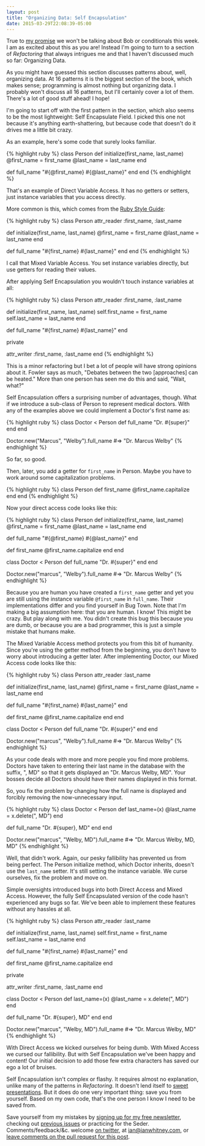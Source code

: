 ```yaml
---
layout: post
title: "Organizing Data: Self Encapsulation"
date: 2015-03-29T22:08:39-05:00
---
```


True to [my promise](http://designisrefactoring.com/2015/03/15/conditionals-style-and-design/) we won't be talking about Bob or conditionals this week. I am as excited about this as you are! Instead I'm going to turn to a section of _Refactoring_ that always intrigues me and that I haven't discussed much so far: Organizing Data.

As you might have guessed this section discusses patterns about, well, organizing data. At 16 patterns it is the biggest section of the book, which makes sense; programming is almost nothing but organizing data. I probably won't discuss all 16 patterns, but I'll certainly cover a lot of them. There's a lot of good stuff ahead! I hope!

<!--break-->

I'm going to start off with the first pattern in the section, which also seems to be the most lightweight: Self Encapsulate Field. I picked this one not because it's anything earth-shattering, but because code that doesn't do it drives me a little bit crazy.

As an example, here's some code that surely looks familiar.

{% highlight ruby %}
class Person
  def initialize(first_name, last_name)
    @first_name = first_name
    @last_name = last_name
  end

  def full_name
    "#{@first_name} #{@last_name}"
  end
end
{% endhighlight %}

That's an example of Direct Variable Access. It has no getters or setters, just instance variables that you access directly.

More common is this, which comes from the [Ruby Style Guide](https://github.com/bbatsov/ruby-style-guide#attr_family):

{% highlight ruby %}
class Person
  attr_reader :first_name, :last_name

  def initialize(first_name, last_name)
    @first_name = first_name
    @last_name = last_name
  end

  def full_name
    "#{first_name} #{last_name}"
  end
end
{% endhighlight %}

I call that Mixed Variable Access. You set instance variables directly, but use getters for reading their values.

After applying Self Encapsulation you wouldn't touch instance variables at all:

{% highlight ruby %}
class Person
  attr_reader :first_name, :last_name

  def initialize(first_name, last_name)
    self.first_name = first_name
    self.last_name = last_name
  end

  def full_name
    "#{first_name} #{last_name}"
  end

  private

  attr_writer :first_name, :last_name
end
{% endhighlight %}

This is a minor refactoring but I bet a lot of people will have strong opinions about it. Fowler says as much, "Debates between the two [approaches] can be heated." More than one person has seen me do this and said, "Wait, what?"

Self Encapsulation offers a surprising number of advantages, though. What if we introduce a sub-class of Person to represent medical doctors. With any of the examples above we could implement a Doctor's first name as:

{% highlight ruby %}
class Doctor < Person
  def full_name
    "Dr. #{super}"
  end
end

Doctor.new("Marcus", "Welby").full_name
#=> "Dr. Marcus Welby"
{% endhighlight %}

So far, so good.

Then, later, you add a getter for `first_name` in Person. Maybe you have to work around some capitalization problems.

{% highlight ruby %}
class Person
  def first_name
    @first_name.capitalize
  end
end
{% endhighlight %}

Now your direct access code looks like this:

{% highlight ruby %}
class Person
  def initialize(first_name, last_name)
    @first_name = first_name
    @last_name = last_name
  end

  def full_name
    "#{@first_name} #{@last_name}"
  end

  def first_name
    @first_name.capitalize
  end
end

class Doctor < Person
  def full_name
    "Dr. #{super}"
  end
end

Doctor.new("marcus", "Welby").full_name
#=> "Dr. Marcus Welby"
{% endhighlight %}

Because you are human you have created a `first_name` getter and yet you are still using the instance variable `@first_name` in `full_name`. Their implementations differ and you find yourself in Bug Town. Note that I'm making a big assumption here: that you are human. I know! This might be crazy. But play along with me. You didn't create this bug this because you are dumb, or because you are a bad programmer, this is just a simple mistake that humans make.

The Mixed Variable Access method protects you from this bit of humanity. Since you're using the getter method from the beginning, you don't have to worry about introducing a getter later. After implementing Doctor, our Mixed Access code looks like this:

{% highlight ruby %}
class Person
  attr_reader :last_name

  def initialize(first_name, last_name)
    @first_name = first_name
    @last_name = last_name
  end

  def full_name
    "#{first_name} #{last_name}"
  end

  def first_name
    @first_name.capitalize
  end
end

class Doctor < Person
  def full_name
    "Dr. #{super}"
  end
end

Doctor.new("marcus", "Welby").full_name
#=> "Dr. Marcus Welby"
{% endhighlight %}

As your code deals with more and more people you find more problems. Doctors have taken to entering their last name in the database with the suffix, ", MD" so that it gets displayed an "Dr. Marcus Welby, MD". Your bosses decide all Doctors should have their names displayed in this format.

So, you fix the problem by changing how the full name is displayed and forcibly removing the now-unnecessary input.

{% highlight ruby %}
class Doctor < Person
  def last_name=(x)
    @last_name = x.delete(", MD")
  end

  def full_name
    "Dr. #{super}, MD"
  end
end

Doctor.new("marcus", "Welby, MD").full_name
#=>  "Dr. Marcus Welby, MD, MD"
{% endhighlight %}

Well, that didn't work. Again, our pesky fallibility has prevented us from being perfect. The Person initialize method, which Doctor inherits, doesn't use the `last_name` setter. It's still setting the instance variable. We curse ourselves, fix the problem and move on.

Simple oversights introduced bugs into both Direct Access and Mixed Access. However, the fully Self Encapsulated version of the code hasn't experienced any bugs so far. We've been able to implement these features without any hassles at all.

{% highlight ruby %}
class Person
  attr_reader :last_name

  def initialize(first_name, last_name)
    self.first_name = first_name
    self.last_name = last_name
  end

  def full_name
    "#{first_name} #{last_name}"
  end

  def first_name
    @first_name.capitalize
  end

  private

  attr_writer :first_name, :last_name
end

class Doctor < Person
  def last_name=(x)
    @last_name = x.delete(", MD")
  end

  def full_name
    "Dr. #{super}, MD"
  end
end

Doctor.new("marcus", "Welby, MD").full_name
#=>  "Dr. Marcus Welby, MD"
{% endhighlight %}

With Direct Access we kicked ourselves for being dumb. With Mixed Access we cursed our fallibility. But with Self Encapsulation we've been happy and content! Our initial decision to add those few extra characters has saved our ego a lot of bruises.

Self Encapsulation isn't complex or flashy. It requires almost no explanation, unlike many of the patterns in _Refactoring_. It doesn't lend itself to [sweet presentations](http://confreaks.tv/search?utf8=✓&query=patterns+design&commit=go). But it does do one very important thing: save you from yourself. Based on my own code, that's the one person I know I need to be saved from.

Save yourself from my mistakes by [signing up for my free newsletter](http://tinyletter.com/ianwhitney/), checking out [previous issues](http://tinyletter.com/ianwhitney/archive) or practicing for the Seder. Comments/feedback/&c. welcome [on twitter](https://twitter.com/iwhitney/), at ian@ianwhitney.com, or [leave comments on the pull request for this post](https://github.com/IanWhitney/designisrefactoring/pull/1).

